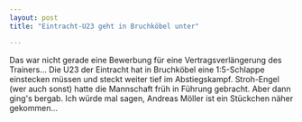 ```yaml
---
layout: post
title: "Eintracht-U23 geht in Bruchköbel unter"

---
```


Das war nicht gerade eine Bewerbung für eine Vertragsverlängerung des Trainers... Die U23 der Eintracht hat in Bruchköbel eine 1:5-Schlappe einstecken müssen und steckt weiter tief im Abstiegskampf. Stroh-Engel (wer auch sonst) hatte die Mannschaft früh in Führung gebracht. Aber dann ging's bergab. Ich würde mal sagen, Andreas Möller ist ein Stückchen näher gekommen...


